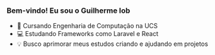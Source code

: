 ### Bem-vindo! Eu sou o Guilherme Iob


- 📒 Cursando Engenharia de Computação na UCS
- 💻 Estudando Frameworks como Laravel e React
- 💡 Busco aprimorar meus estudos criando e ajudando em projetos


